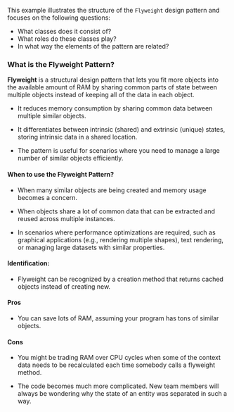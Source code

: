 This example illustrates the structure of the `Flyweight` design pattern and focuses on the following questions:

* What classes does it consist of?
* What roles do these classes play?
* In what way the elements of the pattern are related?

### What is the Flyweight Pattern?

**Flyweight** is a structural design pattern that lets you fit more objects into the available amount of RAM by sharing common parts of state between multiple objects instead of keeping all of the data in each object.

* It reduces memory consumption by sharing common data between multiple similar objects.

* It differentiates between intrinsic (shared) and extrinsic (unique) states, storing intrinsic data in a shared location.

* The pattern is useful for scenarios where you need to manage a large number of similar objects efficiently.

#### When to use the Flyweight Pattern?

* When many similar objects are being created and memory usage becomes a concern.

* When objects share a lot of common data that can be extracted and reused across multiple instances.

* In scenarios where performance optimizations are required, such as graphical applications (e.g., rendering multiple shapes), text rendering, or managing large datasets with similar properties.

#### Identification: 
* Flyweight can be recognized by a creation method that returns cached objects instead of creating new.

#### Pros 

* You can save lots of RAM, assuming your program has tons of similar objects.


#### Cons 

* You might be trading RAM over CPU cycles when some of the context data needs to be recalculated each time somebody calls a flyweight method.

* The code becomes much more complicated. New team members will always be wondering why the state of an entity was separated in such a way.

